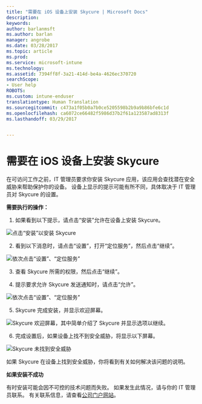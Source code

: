```yaml
---
title: "需要在 iOS 设备上安装 Skycure | Microsoft Docs"
description: 
keywords: 
author: barlanmsft
ms.author: barlan
manager: angrobe
ms.date: 03/28/2017
ms.topic: article
ms.prod: 
ms.service: microsoft-intune
ms.technology: 
ms.assetid: 7394ff8f-3a21-414d-be4a-4626ec370720
searchScope:
- User help
ROBOTS: 
ms.custom: intune-enduser
translationtype: Human Translation
ms.sourcegitcommit: c473a1f05b0a7b0ce5205598b2b9a9b86bfe6c1d
ms.openlocfilehash: ca6072ce66482f5986d37b2f61a123587ad8313f
ms.lasthandoff: 03/29/2017


---
```


# <a name="you-need-to-install-skycure-on-your-ios-device"></a>需要在 iOS 设备上安装 Skycure

在可访问工作之前，IT 管理员要求你安装 Skycure 应用，该应用会查找潜在安全威胁来帮助保护你的设备。 设备上显示的提示可能有所不同，具体取决于 IT 管理员对 Skycure 的设置。

**需要执行的操作：**

1.    如果看到以下提示，请点击“安装”允许在设备上安装 Skycure。

  ![点击“安装”以安装 Skycure](./media/ios-mtd-install-app-request.png)

2. 看到以下消息时，请点击“设置”，打开“定位服务”，然后点击“继续”。

  ![依次点击“设置”、“定位服务”](./media/ios-skycure-allow-location-services.png)

3. 查看 Skycure 所需的权限，然后点击“继续”。

4. 提示要求允许 Skycure 发送通知时，请点击“允许”。

  ![依次点击“设置”、“定位服务”](./media/ios-skycure-allow-notifications.png)

5. Skycure 完成安装，并显示欢迎屏幕。

  ![Skycure 欢迎屏幕，其中简单介绍了 Skycure 并显示选项以继续。](./media/ios-skycure-welcome-screen.png)

6. 完成设置后，如果设备上找不到安全威胁，将显示以下屏幕。

  ![Skycure 未找到安全威胁](./media/ios-skycure-no-threats-found.png)

如果 Skycure 在设备上找到安全威胁，你将看到有关如何解决该问题的说明。

**如果安装不成功**

有时安装可能会因不可控的技术问题而失败。 如果发生此情况，请与你的 IT 管理员联系。 有关联系信息，请查看[公司门户网站](http://portal.manage.microsoft.com)。

